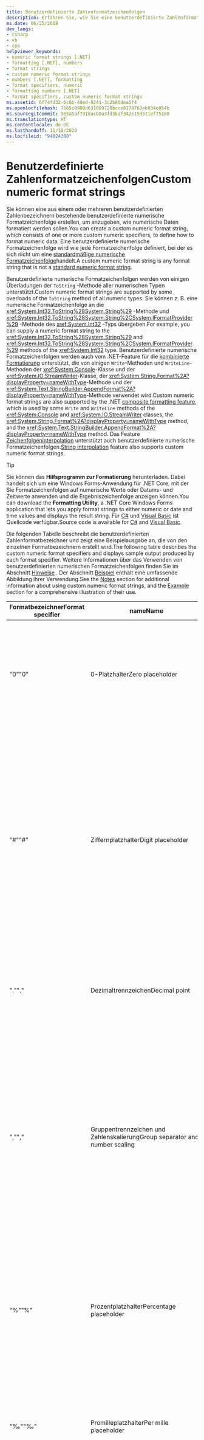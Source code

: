 ```yaml
---
title: Benutzerdefinierte Zahlenformatzeichenfolgen
description: Erfahren Sie, wie Sie eine benutzerdefinierte Zahlenformatzeichenfolge zum Formatieren numerischer Daten in .NET erstellen. Eine benutzerdefinierte Zahlenformatzeichenfolge verfügt über einen oder mehrere benutzerdefinierte numerische Spezifizierer.
ms.date: 06/25/2018
dev_langs:
- csharp
- vb
- cpp
helpviewer_keywords:
- numeric format strings [.NET]
- formatting [.NET], numbers
- format strings
- custom numeric format strings
- numbers [.NET], formatting
- format specifiers, numeric
- formatting numbers [.NET]
- format specifiers, custom numeric format strings
ms.assetid: 6f74fd32-6c6b-48ed-8241-3c2b86dea5f4
ms.openlocfilehash: 7665c0980d631069728bcce8178763eb934e054b
ms.sourcegitcommit: 965a5af7918acb0a3fd3baf342e15d511ef75188
ms.translationtype: HT
ms.contentlocale: de-DE
ms.lasthandoff: 11/18/2020
ms.locfileid: "94824388"
---
```

# <a name="custom-numeric-format-strings"></a><span data-ttu-id="a6b9a-104">Benutzerdefinierte Zahlenformatzeichenfolgen</span><span class="sxs-lookup"><span data-stu-id="a6b9a-104">Custom numeric format strings</span></span>

<span data-ttu-id="a6b9a-105">Sie können eine aus einem oder mehreren benutzerdefinierten Zahlenbezeichnern bestehende benutzerdefinierte numerische Formatzeichenfolge erstellen, um anzugeben, wie numerische Daten formatiert werden sollen.</span><span class="sxs-lookup"><span data-stu-id="a6b9a-105">You can create a custom numeric format string, which consists of one or more custom numeric specifiers, to define how to format numeric data.</span></span> <span data-ttu-id="a6b9a-106">Eine benutzerdefinierte numerische Formatzeichenfolge wird wie jede Formatzeichenfolge definiert, bei der es sich nicht um eine [standardmäßige numerische Formatzeichenfolge](standard-numeric-format-strings.md)handelt.</span><span class="sxs-lookup"><span data-stu-id="a6b9a-106">A custom numeric format string is any format string that is not a [standard numeric format string](standard-numeric-format-strings.md).</span></span>

<span data-ttu-id="a6b9a-107">Benutzerdefinierte numerische Formatzeichenfolgen werden von einigen Überladungen der `ToString` -Methode aller numerischen Typen unterstützt.</span><span class="sxs-lookup"><span data-stu-id="a6b9a-107">Custom numeric format strings are supported by some overloads of the `ToString` method of all numeric types.</span></span> <span data-ttu-id="a6b9a-108">Sie können z. B. eine numerische Formatzeichenfolge an die <xref:System.Int32.ToString%28System.String%29> -Methode und <xref:System.Int32.ToString%28System.String%2CSystem.IFormatProvider%29> -Methode des <xref:System.Int32> -Typs übergeben.</span><span class="sxs-lookup"><span data-stu-id="a6b9a-108">For example, you can supply a numeric format string to the <xref:System.Int32.ToString%28System.String%29> and <xref:System.Int32.ToString%28System.String%2CSystem.IFormatProvider%29> methods of the <xref:System.Int32> type.</span></span> <span data-ttu-id="a6b9a-109">Benutzerdefinierte numerische Formatzeichenfolgen werden auch vom .NET-Feature für die [kombinierte Formatierung](composite-formatting.md) unterstützt, die von einigen `Write`-Methoden und `WriteLine`-Methoden der <xref:System.Console>-Klasse und der <xref:System.IO.StreamWriter>-Klasse, der <xref:System.String.Format%2A?displayProperty=nameWithType>-Methode und der <xref:System.Text.StringBuilder.AppendFormat%2A?displayProperty=nameWithType>-Methode verwendet wird.</span><span class="sxs-lookup"><span data-stu-id="a6b9a-109">Custom numeric format strings are also supported by the .NET [composite formatting feature](composite-formatting.md), which is used by some `Write` and `WriteLine` methods of the <xref:System.Console> and <xref:System.IO.StreamWriter> classes, the <xref:System.String.Format%2A?displayProperty=nameWithType> method, and the <xref:System.Text.StringBuilder.AppendFormat%2A?displayProperty=nameWithType> method.</span></span> <span data-ttu-id="a6b9a-110">Das Feature [Zeichenfolgeninterpolation](../../csharp/language-reference/tokens/interpolated.md) unterstützt auch benutzerdefinierte numerische Formatzeichenfolgen.</span><span class="sxs-lookup"><span data-stu-id="a6b9a-110">[String interpolation](../../csharp/language-reference/tokens/interpolated.md) feature also supports custom numeric format strings.</span></span>

> [!TIP]
> <span data-ttu-id="a6b9a-111">Sie können das **Hilfsprogramm zur Formatierung** herunterladen. Dabei handelt sich um eine Windows Forms-Anwendung für .NET Core, mit der Sie Formatzeichenfolgen auf numerische Werte oder Datums- und Zeitwerte anwenden und die Ergebniszeichenfolge anzeigen können.</span><span class="sxs-lookup"><span data-stu-id="a6b9a-111">You can download the **Formatting Utility**, a .NET Core Windows Forms application that lets you apply format strings to either numeric or date and time values and displays the result string.</span></span> <span data-ttu-id="a6b9a-112">Für [C#](/samples/dotnet/samples/windowsforms-formatting-utility-cs) und [Visual Basic](/samples/dotnet/samples/windowsforms-formatting-utility-vb) ist Quellcode verfügbar.</span><span class="sxs-lookup"><span data-stu-id="a6b9a-112">Source code is available for [C#](/samples/dotnet/samples/windowsforms-formatting-utility-cs) and [Visual Basic](/samples/dotnet/samples/windowsforms-formatting-utility-vb).</span></span>

<a name="table"></a> <span data-ttu-id="a6b9a-113">Die folgenden Tabelle beschreibt die benutzerdefinierten Zahlenformatbezeichner und zeigt eine Beispielausgabe an, die von den einzelnen Formatbezeichnern erstellt wird.</span><span class="sxs-lookup"><span data-stu-id="a6b9a-113">The following table describes the custom numeric format specifiers and displays sample output produced by each format specifier.</span></span> <span data-ttu-id="a6b9a-114">Weitere Informationen über das Verwenden von benutzerdefinierten numerischen Formatzeichenfolgen finden Sie im Abschnitt [Hinweise](#NotesCustomFormatting) . Der Abschnitt [Beispiel](#example) enthält eine umfassende Abbildung ihrer Verwendung.</span><span class="sxs-lookup"><span data-stu-id="a6b9a-114">See the [Notes](#NotesCustomFormatting) section for additional information about using custom numeric format strings, and the [Example](#example) section for a comprehensive illustration of their use.</span></span>

|<span data-ttu-id="a6b9a-115">Formatbezeichner</span><span class="sxs-lookup"><span data-stu-id="a6b9a-115">Format specifier</span></span>|<span data-ttu-id="a6b9a-116">name</span><span class="sxs-lookup"><span data-stu-id="a6b9a-116">Name</span></span>|<span data-ttu-id="a6b9a-117">Beschreibung</span><span class="sxs-lookup"><span data-stu-id="a6b9a-117">Description</span></span>|<span data-ttu-id="a6b9a-118">Beispiele</span><span class="sxs-lookup"><span data-stu-id="a6b9a-118">Examples</span></span>|
|----------------------|----------|-----------------|--------------|
|<span data-ttu-id="a6b9a-119">"0"</span><span class="sxs-lookup"><span data-stu-id="a6b9a-119">"0"</span></span>|<span data-ttu-id="a6b9a-120">0-Platzhalter</span><span class="sxs-lookup"><span data-stu-id="a6b9a-120">Zero placeholder</span></span>|<span data-ttu-id="a6b9a-121">Ersetzt die Ziffer 0 ggf. durch eine entsprechende vorhandene Ziffer; andernfalls wird die Ziffer 0 in der Ergebniszeichenfolge angezeigt.</span><span class="sxs-lookup"><span data-stu-id="a6b9a-121">Replaces the zero with the corresponding digit if one is present; otherwise, zero appears in the result string.</span></span><br /><br /> <span data-ttu-id="a6b9a-122">Weitere Informationen finden Sie unter: [Der benutzerdefinierte Spezifizierer „0“](#Specifier0)</span><span class="sxs-lookup"><span data-stu-id="a6b9a-122">More information: [The "0" Custom Specifier](#Specifier0).</span></span>|<span data-ttu-id="a6b9a-123">1234.5678 ("00000") -> 01235</span><span class="sxs-lookup"><span data-stu-id="a6b9a-123">1234.5678 ("00000") -> 01235</span></span><br /><br /> <span data-ttu-id="a6b9a-124">0.45678 ("0.00", en-US) -> 0.46</span><span class="sxs-lookup"><span data-stu-id="a6b9a-124">0.45678 ("0.00", en-US) -> 0.46</span></span><br /><br /> <span data-ttu-id="a6b9a-125">0.45678 ("0.00", fr-FR) -> 0,46</span><span class="sxs-lookup"><span data-stu-id="a6b9a-125">0.45678 ("0.00", fr-FR) -> 0,46</span></span>|
|<span data-ttu-id="a6b9a-126">"#"</span><span class="sxs-lookup"><span data-stu-id="a6b9a-126">"#"</span></span>|<span data-ttu-id="a6b9a-127">Ziffernplatzhalter</span><span class="sxs-lookup"><span data-stu-id="a6b9a-127">Digit placeholder</span></span>|<span data-ttu-id="a6b9a-128">Ersetzt das "#"-Symbol ggf. durch eine entsprechende vorhandene Ziffer; andernfalls wird keine Ziffer in der Ergebniszeichenfolge angezeigt.</span><span class="sxs-lookup"><span data-stu-id="a6b9a-128">Replaces the "#" symbol with the corresponding digit if one is present; otherwise, no digit appears in the result string.</span></span><br /><br /> <span data-ttu-id="a6b9a-129">Beachten Sie, dass keine Ziffer in der Ergebniszeichenfolge angezeigt wird, wenn die entsprechende Ziffer in der Eingabezeichenfolge eine nicht signifikante 0 ist.</span><span class="sxs-lookup"><span data-stu-id="a6b9a-129">Note that no digit appears in the result string if the corresponding digit in the input string is a non-significant 0.</span></span> <span data-ttu-id="a6b9a-130">Zum Beispiel: 0003 ("####") -> 3.</span><span class="sxs-lookup"><span data-stu-id="a6b9a-130">For example, 0003 ("####") -> 3.</span></span><br /><br /> <span data-ttu-id="a6b9a-131">Weitere Informationen finden Sie unter: [Der benutzerdefinierte Spezifizierer „#“](#SpecifierD)</span><span class="sxs-lookup"><span data-stu-id="a6b9a-131">More information: [The "#" Custom Specifier](#SpecifierD).</span></span>|<span data-ttu-id="a6b9a-132">1234.5678 ("#####") -> 1235</span><span class="sxs-lookup"><span data-stu-id="a6b9a-132">1234.5678 ("#####") -> 1235</span></span><br /><br /> <span data-ttu-id="a6b9a-133">0.45678 ("#.##", en-US) -> .46</span><span class="sxs-lookup"><span data-stu-id="a6b9a-133">0.45678 ("#.##", en-US) -> .46</span></span><br /><br /> <span data-ttu-id="a6b9a-134">0.45678 ("#.##", fr-FR) -> ,46</span><span class="sxs-lookup"><span data-stu-id="a6b9a-134">0.45678 ("#.##", fr-FR) -> ,46</span></span>|
|<span data-ttu-id="a6b9a-135">"."</span><span class="sxs-lookup"><span data-stu-id="a6b9a-135">"."</span></span>|<span data-ttu-id="a6b9a-136">Dezimaltrennzeichen</span><span class="sxs-lookup"><span data-stu-id="a6b9a-136">Decimal point</span></span>|<span data-ttu-id="a6b9a-137">Bestimmt die Position des Dezimaltrennzeichens in der Ergebniszeichenfolge.</span><span class="sxs-lookup"><span data-stu-id="a6b9a-137">Determines the location of the decimal separator in the result string.</span></span><br /><br /> <span data-ttu-id="a6b9a-138">Weitere Informationen finden Sie unter: [Der benutzerdefinierte Bezeichner "."](#SpecifierPt).</span><span class="sxs-lookup"><span data-stu-id="a6b9a-138">More information: [The "." Custom Specifier](#SpecifierPt).</span></span>|<span data-ttu-id="a6b9a-139">0.45678 ("0.00", en-US) -> 0.46</span><span class="sxs-lookup"><span data-stu-id="a6b9a-139">0.45678 ("0.00", en-US) -> 0.46</span></span><br /><br /> <span data-ttu-id="a6b9a-140">0.45678 ("0.00", fr-FR) -> 0,46</span><span class="sxs-lookup"><span data-stu-id="a6b9a-140">0.45678 ("0.00", fr-FR) -> 0,46</span></span>|
|<span data-ttu-id="a6b9a-141">","</span><span class="sxs-lookup"><span data-stu-id="a6b9a-141">","</span></span>|<span data-ttu-id="a6b9a-142">Gruppentrennzeichen und Zahlenskalierung</span><span class="sxs-lookup"><span data-stu-id="a6b9a-142">Group separator and number scaling</span></span>|<span data-ttu-id="a6b9a-143">Das Zeichen wird sowohl als Bezeichner für Gruppentrennzeichen als auch als Bezeichner für Zahlenskalierung verwendet.</span><span class="sxs-lookup"><span data-stu-id="a6b9a-143">Serves as both a group separator and a number scaling specifier.</span></span> <span data-ttu-id="a6b9a-144">Bei einer Verwendung als Bezeichner für Gruppentrennzeichen wird ein lokalisiertes Trennzeichen zwischen die einzelnen Gruppen eingefügt.</span><span class="sxs-lookup"><span data-stu-id="a6b9a-144">As a group separator, it inserts a localized group separator character between each group.</span></span> <span data-ttu-id="a6b9a-145">Bei einer Verwendung als Bezeichner für Zahlenskalierung wird eine Zahl für jedes angegebene Zeichen durch 1000 geteilt.</span><span class="sxs-lookup"><span data-stu-id="a6b9a-145">As a number scaling specifier, it divides a number by 1000 for each comma specified.</span></span><br /><br /> <span data-ttu-id="a6b9a-146">Weitere Informationen finden Sie unter: [Der benutzerdefinierte Spezifizierer „,“](#SpecifierTh)</span><span class="sxs-lookup"><span data-stu-id="a6b9a-146">More information: [The "," Custom Specifier](#SpecifierTh).</span></span>|<span data-ttu-id="a6b9a-147">Bezeichner für Gruppentrennzeichen:</span><span class="sxs-lookup"><span data-stu-id="a6b9a-147">Group separator specifier:</span></span><br /><br /> <span data-ttu-id="a6b9a-148">2147483647 ("##,#", en-US) -> 2,147,483,647</span><span class="sxs-lookup"><span data-stu-id="a6b9a-148">2147483647 ("##,#", en-US) -> 2,147,483,647</span></span><br /><br /> <span data-ttu-id="a6b9a-149">2147483647 ("##,#", es-ES) -> 2.147.483.647</span><span class="sxs-lookup"><span data-stu-id="a6b9a-149">2147483647 ("##,#", es-ES) -> 2.147.483.647</span></span><br /><br /> <span data-ttu-id="a6b9a-150">Bezeichner für Zahlenskalierung:</span><span class="sxs-lookup"><span data-stu-id="a6b9a-150">Scaling specifier:</span></span><br /><br /> <span data-ttu-id="a6b9a-151">2147483647 ("#,#,,", en-US) -> 2,147</span><span class="sxs-lookup"><span data-stu-id="a6b9a-151">2147483647 ("#,#,,", en-US) -> 2,147</span></span><br /><br /> <span data-ttu-id="a6b9a-152">2147483647 ("#,#,,", es-ES) -> 2.147</span><span class="sxs-lookup"><span data-stu-id="a6b9a-152">2147483647 ("#,#,,", es-ES) -> 2.147</span></span>|
|<span data-ttu-id="a6b9a-153">"%"</span><span class="sxs-lookup"><span data-stu-id="a6b9a-153">"%"</span></span>|<span data-ttu-id="a6b9a-154">Prozentplatzhalter</span><span class="sxs-lookup"><span data-stu-id="a6b9a-154">Percentage placeholder</span></span>|<span data-ttu-id="a6b9a-155">Multipliziert eine Zahl mit 100 und fügt ein lokalisiertes Prozentsymbol in die Ergebniszeichenfolge ein.</span><span class="sxs-lookup"><span data-stu-id="a6b9a-155">Multiplies a number by 100 and inserts a localized percentage symbol in the result string.</span></span><br /><br /> <span data-ttu-id="a6b9a-156">Weitere Informationen finden Sie unter: [Der benutzerdefinierte Spezifizierer „%“](#SpecifierPct)</span><span class="sxs-lookup"><span data-stu-id="a6b9a-156">More information: [The "%" Custom Specifier](#SpecifierPct).</span></span>|<span data-ttu-id="a6b9a-157">0.3697 ("%#0.00", en-US) -> %36.97</span><span class="sxs-lookup"><span data-stu-id="a6b9a-157">0.3697 ("%#0.00", en-US) -> %36.97</span></span><br /><br /> <span data-ttu-id="a6b9a-158">0.3697 ("%#0.00", el-GR) -> %36,97</span><span class="sxs-lookup"><span data-stu-id="a6b9a-158">0.3697 ("%#0.00", el-GR) -> %36,97</span></span><br /><br /> <span data-ttu-id="a6b9a-159">0.3697 ("##.0 %", en-US) -> 37.0 %</span><span class="sxs-lookup"><span data-stu-id="a6b9a-159">0.3697 ("##.0 %", en-US) -> 37.0 %</span></span><br /><br /> <span data-ttu-id="a6b9a-160">0.3697 ("##.0 %", el-GR) -> 37,0 %</span><span class="sxs-lookup"><span data-stu-id="a6b9a-160">0.3697 ("##.0 %", el-GR) -> 37,0 %</span></span>|
|<span data-ttu-id="a6b9a-161">"‰"</span><span class="sxs-lookup"><span data-stu-id="a6b9a-161">"‰"</span></span>|<span data-ttu-id="a6b9a-162">Promilleplatzhalter</span><span class="sxs-lookup"><span data-stu-id="a6b9a-162">Per mille placeholder</span></span>|<span data-ttu-id="a6b9a-163">Multipliziert eine Zahl mit 1000 und fügt ein lokalisiertes Promillesymbol in die Ergebniszeichenfolge ein.</span><span class="sxs-lookup"><span data-stu-id="a6b9a-163">Multiplies a number by 1000 and inserts a localized per mille symbol in the result string.</span></span><br /><br /> <span data-ttu-id="a6b9a-164">Weitere Informationen finden Sie unter: [Der benutzerdefinierte Spezifizierer „‰“](#SpecifierPerMille)</span><span class="sxs-lookup"><span data-stu-id="a6b9a-164">More information: [The "‰" Custom Specifier](#SpecifierPerMille).</span></span>|<span data-ttu-id="a6b9a-165">0.03697 ("#0.00‰", en-US) -> 36.97‰</span><span class="sxs-lookup"><span data-stu-id="a6b9a-165">0.03697 ("#0.00‰", en-US) -> 36.97‰</span></span><br /><br /> <span data-ttu-id="a6b9a-166">0.03697 ("#0.00‰", ru-RU) -> 36,97‰</span><span class="sxs-lookup"><span data-stu-id="a6b9a-166">0.03697 ("#0.00‰", ru-RU) -> 36,97‰</span></span>|
|<span data-ttu-id="a6b9a-167">"E0"</span><span class="sxs-lookup"><span data-stu-id="a6b9a-167">"E0"</span></span><br /><br /> <span data-ttu-id="a6b9a-168">"E+0"</span><span class="sxs-lookup"><span data-stu-id="a6b9a-168">"E+0"</span></span><br /><br /> <span data-ttu-id="a6b9a-169">"E-0"</span><span class="sxs-lookup"><span data-stu-id="a6b9a-169">"E-0"</span></span><br /><br /> <span data-ttu-id="a6b9a-170">"E0"</span><span class="sxs-lookup"><span data-stu-id="a6b9a-170">"e0"</span></span><br /><br /> <span data-ttu-id="a6b9a-171">"E+0"</span><span class="sxs-lookup"><span data-stu-id="a6b9a-171">"e+0"</span></span><br /><br /> <span data-ttu-id="a6b9a-172">"E-0"</span><span class="sxs-lookup"><span data-stu-id="a6b9a-172">"e-0"</span></span>|<span data-ttu-id="a6b9a-173">Exponentialschreibweise</span><span class="sxs-lookup"><span data-stu-id="a6b9a-173">Exponential notation</span></span>|<span data-ttu-id="a6b9a-174">Formatiert das Ergebnis mit der Exponentialschreibweise, wenn mindestens einmal 0 (null) darauf folgt.</span><span class="sxs-lookup"><span data-stu-id="a6b9a-174">If followed by at least one 0 (zero), formats the result using exponential notation.</span></span> <span data-ttu-id="a6b9a-175">Die Groß- oder Kleinschreibung ("E" oder "e") gibt die Schreibweise des Symbols für den Exponenten in der Ergebniszeichenfolge an.</span><span class="sxs-lookup"><span data-stu-id="a6b9a-175">The case of "E" or "e" indicates the case of the exponent symbol in the result string.</span></span> <span data-ttu-id="a6b9a-176">Die Anzahl der Nullen, die auf das Zeichen "E" oder auf das Zeichen "e" folgen, bestimmt die Mindestanzahl der Ziffern im Exponenten.</span><span class="sxs-lookup"><span data-stu-id="a6b9a-176">The number of zeros following the "E" or "e" character determines the minimum number of digits in the exponent.</span></span> <span data-ttu-id="a6b9a-177">Ein Pluszeichen (+) gibt an, dass dem Exponenten immer ein Vorzeichen vorausgeht.</span><span class="sxs-lookup"><span data-stu-id="a6b9a-177">A plus sign (+) indicates that a sign character always precedes the exponent.</span></span> <span data-ttu-id="a6b9a-178">Ein Minuszeichen (-) gibt an, dass nur negativen Exponenten ein Vorzeichen vorausgeht.</span><span class="sxs-lookup"><span data-stu-id="a6b9a-178">A minus sign (-) indicates that a sign character precedes only negative exponents.</span></span><br /><br /> <span data-ttu-id="a6b9a-179">Weitere Informationen finden Sie unter: [Die benutzerdefinierten Spezifizierer „E“ und „e“](#SpecifierExponent)</span><span class="sxs-lookup"><span data-stu-id="a6b9a-179">More information: [The "E" and "e" Custom Specifiers](#SpecifierExponent).</span></span>|<span data-ttu-id="a6b9a-180">987654 ("#0.0e0") -> 98.8e4</span><span class="sxs-lookup"><span data-stu-id="a6b9a-180">987654 ("#0.0e0") -> 98.8e4</span></span><br /><br /> <span data-ttu-id="a6b9a-181">1503.92311 ("0.0##e+00") -> 1.504e+03</span><span class="sxs-lookup"><span data-stu-id="a6b9a-181">1503.92311 ("0.0##e+00") -> 1.504e+03</span></span><br /><br /> <span data-ttu-id="a6b9a-182">1.8901385E-16 ("0.0e+00") -> 1.9e-16</span><span class="sxs-lookup"><span data-stu-id="a6b9a-182">1.8901385E-16 ("0.0e+00") -> 1.9e-16</span></span>|
|<span data-ttu-id="a6b9a-183">"\\"</span><span class="sxs-lookup"><span data-stu-id="a6b9a-183">"\\"</span></span>|<span data-ttu-id="a6b9a-184">Escapezeichen</span><span class="sxs-lookup"><span data-stu-id="a6b9a-184">Escape character</span></span>|<span data-ttu-id="a6b9a-185">Das Zeichen, das auf das Escapezeichen folgt, wird als Literal und nicht als benutzerdefinierter Formatbezeichner interpretiert.</span><span class="sxs-lookup"><span data-stu-id="a6b9a-185">Causes the next character to be interpreted as a literal rather than as a custom format specifier.</span></span><br /><br /> <span data-ttu-id="a6b9a-186">Weitere Informationen finden Sie unter: [Das Escapezeichen „\\“](#SpecifierEscape)</span><span class="sxs-lookup"><span data-stu-id="a6b9a-186">More information: [The "\\" Escape Character](#SpecifierEscape).</span></span>|<span data-ttu-id="a6b9a-187">987654 ("\\###00\\#") -> #987654#</span><span class="sxs-lookup"><span data-stu-id="a6b9a-187">987654 ("\\###00\\#") -> #987654#</span></span>|
|<span data-ttu-id="a6b9a-188">'*Zeichenfolge*'</span><span class="sxs-lookup"><span data-stu-id="a6b9a-188">'*string*'</span></span><br /><br /> <span data-ttu-id="a6b9a-189">"*Zeichenfolge*"</span><span class="sxs-lookup"><span data-stu-id="a6b9a-189">"*string*"</span></span>|<span data-ttu-id="a6b9a-190">Zeichenfolgenliteraltrennzeichen</span><span class="sxs-lookup"><span data-stu-id="a6b9a-190">Literal string delimiter</span></span>|<span data-ttu-id="a6b9a-191">Gibt an, dass die eingeschlossenen Zeichen unverändert in die Ergebniszeichenfolge kopiert werden sollen.</span><span class="sxs-lookup"><span data-stu-id="a6b9a-191">Indicates that the enclosed characters should be copied to the result string unchanged.</span></span><br/><br/><span data-ttu-id="a6b9a-192">Weitere Informationen finden Sie unter: [Zeichenliterale](#character-literals)</span><span class="sxs-lookup"><span data-stu-id="a6b9a-192">More information: [Character literals](#character-literals).</span></span>|<span data-ttu-id="a6b9a-193">68 ("#' Grad'") > 68 Grad</span><span class="sxs-lookup"><span data-stu-id="a6b9a-193">68 ("# 'degrees'") -> 68 degrees</span></span><br /><br /> <span data-ttu-id="a6b9a-194">68 ("#' Grad'") -> 68 Grad</span><span class="sxs-lookup"><span data-stu-id="a6b9a-194">68 ("#' degrees'") -> 68 degrees</span></span>|
|<span data-ttu-id="a6b9a-195">;</span><span class="sxs-lookup"><span data-stu-id="a6b9a-195">;</span></span>|<span data-ttu-id="a6b9a-196">Abschnittstrennzeichen</span><span class="sxs-lookup"><span data-stu-id="a6b9a-196">Section separator</span></span>|<span data-ttu-id="a6b9a-197">Definiert Abschnitte mit separaten Formatzeichenfolgen für positive und negative Zahlen sowie Nullen.</span><span class="sxs-lookup"><span data-stu-id="a6b9a-197">Defines sections with separate format strings for positive, negative, and zero numbers.</span></span><br /><br /> <span data-ttu-id="a6b9a-198">Weitere Informationen finden Sie unter: [Das Abschnittstrennzeichen „;“](#SectionSeparator)</span><span class="sxs-lookup"><span data-stu-id="a6b9a-198">More information: [The ";" Section Separator](#SectionSeparator).</span></span>|<span data-ttu-id="a6b9a-199">12.345 ("#0.0#;(#0.0#);-\0-") -> 12.35</span><span class="sxs-lookup"><span data-stu-id="a6b9a-199">12.345 ("#0.0#;(#0.0#);-\0-") -> 12.35</span></span><br /><br /> <span data-ttu-id="a6b9a-200">0 ("#0.0#;(#0.0#);-\0-") -> -0-</span><span class="sxs-lookup"><span data-stu-id="a6b9a-200">0 ("#0.0#;(#0.0#);-\0-") -> -0-</span></span><br /><br /> <span data-ttu-id="a6b9a-201">-12.345 ("#0.0#;(#0.0#);-\0-") -> (12.35)</span><span class="sxs-lookup"><span data-stu-id="a6b9a-201">-12.345 ("#0.0#;(#0.0#);-\0-") -> (12.35)</span></span><br /><br /> <span data-ttu-id="a6b9a-202">12.345 ("#0.0#;(#0.0#)") -> 12.35</span><span class="sxs-lookup"><span data-stu-id="a6b9a-202">12.345 ("#0.0#;(#0.0#)") -> 12.35</span></span><br /><br /> <span data-ttu-id="a6b9a-203">0 ("#0.0#;(#0.0#)") -> 0.0</span><span class="sxs-lookup"><span data-stu-id="a6b9a-203">0 ("#0.0#;(#0.0#)") -> 0.0</span></span><br /><br /> <span data-ttu-id="a6b9a-204">-12.345 ("#0.0#;(#0.0#)") -> (12.35)</span><span class="sxs-lookup"><span data-stu-id="a6b9a-204">-12.345 ("#0.0#;(#0.0#)") -> (12.35)</span></span>|
|<span data-ttu-id="a6b9a-205">Andere</span><span class="sxs-lookup"><span data-stu-id="a6b9a-205">Other</span></span>|<span data-ttu-id="a6b9a-206">Alle anderen Zeichen</span><span class="sxs-lookup"><span data-stu-id="a6b9a-206">All other characters</span></span>|<span data-ttu-id="a6b9a-207">Das Zeichen wird unverändert in die Ergebniszeichenfolge kopiert.</span><span class="sxs-lookup"><span data-stu-id="a6b9a-207">The character is copied to the result string unchanged.</span></span><br/><br/><span data-ttu-id="a6b9a-208">Weitere Informationen finden Sie unter: [Zeichenliterale](#character-literals)</span><span class="sxs-lookup"><span data-stu-id="a6b9a-208">More information: [Character literals](#character-literals).</span></span>|<span data-ttu-id="a6b9a-209">68 ("# °") -> 68 °</span><span class="sxs-lookup"><span data-stu-id="a6b9a-209">68 ("# °") -> 68 °</span></span>|

<span data-ttu-id="a6b9a-210">Die folgenden Abschnitte enthalten ausführliche Informationen zu den einzelnen benutzerdefinierten Zahlenformatbezeichnern.</span><span class="sxs-lookup"><span data-stu-id="a6b9a-210">The following sections provide detailed information about each of the custom numeric format specifiers.</span></span>

[!INCLUDE[C# interactive-note](~/includes/csharp-interactive-partial-note.md)]

<a name="Specifier0"></a>

## <a name="the-0-custom-specifier"></a><span data-ttu-id="a6b9a-211">Der benutzerdefinierte Bezeichner „0“</span><span class="sxs-lookup"><span data-stu-id="a6b9a-211">The "0" custom specifier</span></span>

<span data-ttu-id="a6b9a-212">Der benutzerdefinierte Formatbezeichner "0" dient als 0-Platzhalterzeichen.</span><span class="sxs-lookup"><span data-stu-id="a6b9a-212">The "0" custom format specifier serves as a zero-placeholder symbol.</span></span> <span data-ttu-id="a6b9a-213">Wenn der zu formatierende Wert über eine Ziffer an der Stelle verfügt, an der die Ziffer 0 in der Formatzeichenfolge steht, wird diese Ziffer in die Ergebniszeichenfolge kopiert; andernfalls erscheint die Ziffer 0 in der Ergebniszeichenfolge.</span><span class="sxs-lookup"><span data-stu-id="a6b9a-213">If the value that is being formatted has a digit in the position where the zero appears in the format string, that digit is copied to the result string; otherwise, a zero appears in the result string.</span></span> <span data-ttu-id="a6b9a-214">Die Positionen der Ziffer 0, die am weitesten links vor dem Dezimaltrennzeichen steht, und die Position der Ziffer 0, die am weitesten rechts hinter dem Dezimaltrennzeichen steht, bestimmen den Bereich der Ziffern, die immer in der Ergebniszeichenfolge enthalten sind.</span><span class="sxs-lookup"><span data-stu-id="a6b9a-214">The position of the leftmost zero before the decimal point and the rightmost zero after the decimal point determines the range of digits that are always present in the result string.</span></span>

<span data-ttu-id="a6b9a-215">Mit dem Bezeichner "00" wird der Wert immer auf die direkt dem Dezimaltrennzeichen vorausgehende Zahl aufgerundet.</span><span class="sxs-lookup"><span data-stu-id="a6b9a-215">The "00" specifier causes the value to be rounded to the nearest digit preceding the decimal, where rounding away from zero is always used.</span></span> <span data-ttu-id="a6b9a-216">Eine Formatierung des Werts 34.5 mit "00" ergibt z. B. den Wert 35.</span><span class="sxs-lookup"><span data-stu-id="a6b9a-216">For example, formatting 34.5 with "00" would result in the value 35.</span></span>

<span data-ttu-id="a6b9a-217">Im folgenden Beispiel werden mehrere Werte angezeigt, die mit benutzerdefinierten Formatzeichenfolgen formatiert werden, in denen 0-Platzhalter enthalten sind.</span><span class="sxs-lookup"><span data-stu-id="a6b9a-217">The following example displays several values that are formatted by using custom format strings that include zero placeholders.</span></span>

[!code-cpp[Formatting.Numeric.Custom#1](../../../samples/snippets/cpp/VS_Snippets_CLR/formatting.numeric.custom/cpp/custom.cpp#1)]
[!code-csharp[Formatting.Numeric.Custom#1](../../../samples/snippets/csharp/VS_Snippets_CLR/formatting.numeric.custom/cs/custom.cs#1)]
[!code-vb[Formatting.Numeric.Custom#1](../../../samples/snippets/visualbasic/VS_Snippets_CLR/formatting.numeric.custom/vb/Custom.vb#1)]

[<span data-ttu-id="a6b9a-218">Zurück zur Tabelle</span><span class="sxs-lookup"><span data-stu-id="a6b9a-218">Back to table</span></span>](#table)

<a name="SpecifierD"></a>

## <a name="the--custom-specifier"></a><span data-ttu-id="a6b9a-219">Der benutzerdefinierte Bezeichner „#“</span><span class="sxs-lookup"><span data-stu-id="a6b9a-219">The "#" custom specifier</span></span>

<span data-ttu-id="a6b9a-220">Der benutzerdefinierte Bezeichner "#" dient als Platzhaltersymbol für Ziffern.</span><span class="sxs-lookup"><span data-stu-id="a6b9a-220">The "#" custom format specifier serves as a digit-placeholder symbol.</span></span> <span data-ttu-id="a6b9a-221">Wenn der zu formatierende Wert über eine Ziffer an der Stelle verfügt, an der das "#"-Symbol in der Formatzeichenfolge steht, wird diese Ziffer in die Ergebniszeichenfolge kopiert.</span><span class="sxs-lookup"><span data-stu-id="a6b9a-221">If the value that is being formatted has a digit in the position where the "#" symbol appears in the format string, that digit is copied to the result string.</span></span> <span data-ttu-id="a6b9a-222">Andernfalls wird an dieser Position nichts in der Ergebniszeichenfolge gespeichert.</span><span class="sxs-lookup"><span data-stu-id="a6b9a-222">Otherwise, nothing is stored in that position in the result string.</span></span>

<span data-ttu-id="a6b9a-223">Beachten Sie, dass dieser Bezeichner nie die Ziffer 0 anzeigt, wenn es sich nicht um eine signifikante Ziffer handelt, auch wenn die Ziffer 0 die einzige Ziffer in der Zeichenfolge ist.</span><span class="sxs-lookup"><span data-stu-id="a6b9a-223">Note that this specifier never displays a zero that is not a significant digit, even if zero is the only digit in the string.</span></span> <span data-ttu-id="a6b9a-224">Die Ziffer 0 wird nur angezeigt, wenn es sich um eine signifikante Ziffer in der angezeigten Zahl handelt.</span><span class="sxs-lookup"><span data-stu-id="a6b9a-224">It will display zero only if it is a significant digit in the number that is being displayed.</span></span>

<span data-ttu-id="a6b9a-225">Mit der Formatzeichenfolge "##" wird der Wert immer auf die direkt dem Dezimaltrennzeichen vorausgehende Zahl aufgerundet.</span><span class="sxs-lookup"><span data-stu-id="a6b9a-225">The "##" format string causes the value to be rounded to the nearest digit preceding the decimal, where rounding away from zero is always used.</span></span> <span data-ttu-id="a6b9a-226">Eine Formatierung des Werts 34.5 mit "##" ergibt z. B. den Wert 35.</span><span class="sxs-lookup"><span data-stu-id="a6b9a-226">For example, formatting 34.5 with "##" would result in the value 35.</span></span>

<span data-ttu-id="a6b9a-227">Im folgenden Beispiel werden mehrere Werte angezeigt, die mit benutzerdefinierten Formatzeichenfolgen formatiert werden, in denen Ziffernplatzhalter enthalten sind.</span><span class="sxs-lookup"><span data-stu-id="a6b9a-227">The following example displays several values that are formatted by using custom format strings that include digit placeholders.</span></span>

[!code-cpp[Formatting.Numeric.Custom#2](../../../samples/snippets/cpp/VS_Snippets_CLR/formatting.numeric.custom/cpp/custom.cpp#2)]
[!code-csharp[Formatting.Numeric.Custom#2](../../../samples/snippets/csharp/VS_Snippets_CLR/formatting.numeric.custom/cs/custom.cs#2)]
[!code-vb[Formatting.Numeric.Custom#2](../../../samples/snippets/visualbasic/VS_Snippets_CLR/formatting.numeric.custom/vb/Custom.vb#2)]

<span data-ttu-id="a6b9a-228">Verwenden Sie das Feature für die [zusammengesetzte Formatierung](composite-formatting.md) , und geben Sie eine Feldbreite an, wie im folgenden Beispiel veranschaulicht, um eine Ergebniszeichenfolge zurückzugeben, in der fehlende Ziffern oder führende Nullen durch Leerzeichen ersetzt werden.</span><span class="sxs-lookup"><span data-stu-id="a6b9a-228">To return a result string in which absent digits or leading zeroes are replaced by spaces, use the [composite formatting feature](composite-formatting.md) and specify a field width, as the following example illustrates.</span></span>

[!code-cpp[Formatting.Numeric.Custom#12](../../../samples/snippets/cpp/VS_Snippets_CLR/formatting.numeric.custom/cpp/SpaceOrDigit1.cpp#12)]
[!code-csharp[Formatting.Numeric.Custom#12](../../../samples/snippets/csharp/VS_Snippets_CLR/formatting.numeric.custom/cs/SpaceOrDigit1.cs#12)]
[!code-vb[Formatting.Numeric.Custom#12](../../../samples/snippets/visualbasic/VS_Snippets_CLR/formatting.numeric.custom/vb/SpaceOrDigit1.vb#12)]

[<span data-ttu-id="a6b9a-229">Zurück zur Tabelle</span><span class="sxs-lookup"><span data-stu-id="a6b9a-229">Back to table</span></span>](#table)

<a name="SpecifierPt"></a>

## <a name="the--custom-specifier"></a><span data-ttu-id="a6b9a-230">Der benutzerdefinierte Bezeichner „.“</span><span class="sxs-lookup"><span data-stu-id="a6b9a-230">The "." custom specifier</span></span>

<span data-ttu-id="a6b9a-231">Der benutzerdefinierte Formatbezeichner "." fügt ein lokalisiertes Dezimaltrennzeichen in die Ergebniszeichenfolge ein.</span><span class="sxs-lookup"><span data-stu-id="a6b9a-231">The "." custom format specifier inserts a localized decimal separator into the result string.</span></span> <span data-ttu-id="a6b9a-232">Der erste Punkt in der Formatzeichenfolge bestimmt die Position des Dezimaltrennzeichens im formatierten Wert; alle weiteren Punkte werden ignoriert.</span><span class="sxs-lookup"><span data-stu-id="a6b9a-232">The first period in the format string determines the location of the decimal separator in the formatted value; any additional periods are ignored.</span></span>

<span data-ttu-id="a6b9a-233">Das Zeichen, das als Dezimaltrennzeichen in der Ergebniszeichenfolge verwendet wird, wird von der <xref:System.Globalization.NumberFormatInfo.NumberDecimalSeparator%2A> -Eigenschaft des <xref:System.Globalization.NumberFormatInfo> -Objekts festgelegt, das die Formatierung steuert; es muss nicht immer ein Punkt sein.</span><span class="sxs-lookup"><span data-stu-id="a6b9a-233">The character that is used as the decimal separator in the result string is not always a period; it is determined by the <xref:System.Globalization.NumberFormatInfo.NumberDecimalSeparator%2A> property of the <xref:System.Globalization.NumberFormatInfo> object that controls formatting.</span></span>

<span data-ttu-id="a6b9a-234">Im folgenden Beispiel wird der "."-Formatbezeichner verwendet, um die Position des Dezimalzeichens in mehreren Ergebniszeichenfolgeketten zu definieren.</span><span class="sxs-lookup"><span data-stu-id="a6b9a-234">The following example uses the "." format specifier to define the location of the decimal point in several result strings.</span></span>

[!code-cpp[Formatting.Numeric.Custom#3](../../../samples/snippets/cpp/VS_Snippets_CLR/formatting.numeric.custom/cpp/custom.cpp#3)]
[!code-csharp[Formatting.Numeric.Custom#3](../../../samples/snippets/csharp/VS_Snippets_CLR/formatting.numeric.custom/cs/custom.cs#3)]
[!code-vb[Formatting.Numeric.Custom#3](../../../samples/snippets/visualbasic/VS_Snippets_CLR/formatting.numeric.custom/vb/Custom.vb#3)]

[<span data-ttu-id="a6b9a-235">Zurück zur Tabelle</span><span class="sxs-lookup"><span data-stu-id="a6b9a-235">Back to table</span></span>](#table)

<a name="SpecifierTh"></a>

## <a name="the--custom-specifier"></a><span data-ttu-id="a6b9a-236">Der benutzerdefinierte Bezeichner „,“</span><span class="sxs-lookup"><span data-stu-id="a6b9a-236">The "," custom specifier</span></span>

<span data-ttu-id="a6b9a-237">Das Zeichen "," dient sowohl als Bezeichner für Gruppentrennzeichen als auch als Bezeichner für Zahlenskalierung.</span><span class="sxs-lookup"><span data-stu-id="a6b9a-237">The "," character serves as both a group separator and a number scaling specifier.</span></span>

- <span data-ttu-id="a6b9a-238">Gruppentrennzeichen: Wenn mindestens ein Komma zwischen zwei Ziffernplatzhaltern (0 oder #) angegeben ist, das die ganzzahligen Ziffern einer Zahl formatiert, wird zwischen jeder Zahlengruppe im ganzzahligen Teil der Ausgabe ein Gruppentrennzeichen eingefügt.</span><span class="sxs-lookup"><span data-stu-id="a6b9a-238">Group separator: If one or more commas are specified between two digit placeholders (0 or #) that format the integral digits of a number, a group separator character is inserted between each number group in the integral part of the output.</span></span>

  <span data-ttu-id="a6b9a-239">Die <xref:System.Globalization.NumberFormatInfo.NumberGroupSeparator%2A> -Eigenschaft und die <xref:System.Globalization.NumberFormatInfo.NumberGroupSizes%2A> -Eigenschaft des aktuellen <xref:System.Globalization.NumberFormatInfo> -Objekts bestimmen das als Zahlengruppentrennzeichen verwendete Zeichen und die Größe der einzelnen Zahlengruppen.</span><span class="sxs-lookup"><span data-stu-id="a6b9a-239">The <xref:System.Globalization.NumberFormatInfo.NumberGroupSeparator%2A> and <xref:System.Globalization.NumberFormatInfo.NumberGroupSizes%2A> properties of the current <xref:System.Globalization.NumberFormatInfo> object determine the character used as the number group separator and the size of each number group.</span></span> <span data-ttu-id="a6b9a-240">Wenn z. B. zum Formatieren der Zahl 1000 die Zeichenfolge "#,#" und die invariante Kultur verwendet werden, lautet die Ausgabe "1,000".</span><span class="sxs-lookup"><span data-stu-id="a6b9a-240">For example, if the string "#,#" and the invariant culture are used to format the number 1000, the output is "1,000".</span></span>

- <span data-ttu-id="a6b9a-241">Zahlenskalierungsspezifizierer: Wenn direkt links neben dem expliziten oder impliziten Dezimaltrennzeichen mindestens ein Komma angegeben wird, wird die zu formatierende Zahl bei jedem Vorkommen eines Kommas durch 1000 dividiert.</span><span class="sxs-lookup"><span data-stu-id="a6b9a-241">Number scaling specifier: If one or more commas are specified immediately to the left of the explicit or implicit decimal point, the number to be formatted is divided by 1000 for each comma.</span></span> <span data-ttu-id="a6b9a-242">Wenn z. B. zum Formatieren der Zahl 100 Millionen die Zeichenfolge "0,," verwendet wird, lautet die Ausgabe "100".</span><span class="sxs-lookup"><span data-stu-id="a6b9a-242">For example, if the string "0,," is used to format the number 100 million, the output is "100".</span></span>

<span data-ttu-id="a6b9a-243">Sie können in der gleichen Formatzeichenfolge sowohl Bezeichner für Gruppentrennzeichen als auch für Zahlenskalierung verwenden.</span><span class="sxs-lookup"><span data-stu-id="a6b9a-243">You can use group separator and number scaling specifiers in the same format string.</span></span> <span data-ttu-id="a6b9a-244">Wenn z. B. zum Formatieren der Zahl 1 Milliarde die Zeichenfolge "#,0,," und die invariante Kultur verwendet werden, lautet die Ausgabe "1,000".</span><span class="sxs-lookup"><span data-stu-id="a6b9a-244">For example, if the string "#,0,," and the invariant culture are used to format the number one billion, the output is "1,000".</span></span>

<span data-ttu-id="a6b9a-245">Im folgenden Beispiel wird die Verwendung des Kommas als Gruppentrennzeichen veranschaulicht.</span><span class="sxs-lookup"><span data-stu-id="a6b9a-245">The following example illustrates the use of the comma as a group separator.</span></span>

[!code-cpp[Formatting.Numeric.Custom#4](../../../samples/snippets/cpp/VS_Snippets_CLR/formatting.numeric.custom/cpp/custom.cpp#4)]
[!code-csharp[Formatting.Numeric.Custom#4](../../../samples/snippets/csharp/VS_Snippets_CLR/formatting.numeric.custom/cs/custom.cs#4)]
[!code-vb[Formatting.Numeric.Custom#4](../../../samples/snippets/visualbasic/VS_Snippets_CLR/formatting.numeric.custom/vb/Custom.vb#4)]

<span data-ttu-id="a6b9a-246">Das folgende Beispiel veranschaulicht der Verwendung des Kommas als Bezeichner für die Zahlenskalierung.</span><span class="sxs-lookup"><span data-stu-id="a6b9a-246">The following example illustrates the use of the comma as a specifier for number scaling.</span></span>

[!code-cpp[Formatting.Numeric.Custom#5](../../../samples/snippets/cpp/VS_Snippets_CLR/formatting.numeric.custom/cpp/custom.cpp#5)]
[!code-csharp[Formatting.Numeric.Custom#5](../../../samples/snippets/csharp/VS_Snippets_CLR/formatting.numeric.custom/cs/custom.cs#5)]
[!code-vb[Formatting.Numeric.Custom#5](../../../samples/snippets/visualbasic/VS_Snippets_CLR/formatting.numeric.custom/vb/Custom.vb#5)]

[<span data-ttu-id="a6b9a-247">Zurück zur Tabelle</span><span class="sxs-lookup"><span data-stu-id="a6b9a-247">Back to table</span></span>](#table)

<a name="SpecifierPct"></a>

## <a name="the--custom-specifier"></a><span data-ttu-id="a6b9a-248">Der benutzerdefinierte Bezeichner „%“</span><span class="sxs-lookup"><span data-stu-id="a6b9a-248">The "%" custom specifier</span></span>

<span data-ttu-id="a6b9a-249">Wenn eine Formatzeichenfolge ein Prozentzeichen (%) enthält, wird die Zahl vor dem Formatieren mit 100 multipliziert.</span><span class="sxs-lookup"><span data-stu-id="a6b9a-249">A percent sign (%) in a format string causes a number to be multiplied by 100 before it is formatted.</span></span> <span data-ttu-id="a6b9a-250">Das lokalisierte Prozentzeichen wird in der Zahl an der Stelle eingefügt, an der % in der Formatzeichenfolge steht.</span><span class="sxs-lookup"><span data-stu-id="a6b9a-250">The localized percent symbol is inserted in the number at the location where the % appears in the format string.</span></span> <span data-ttu-id="a6b9a-251">Das verwendete Prozentzeichen wird von der <xref:System.Globalization.NumberFormatInfo.PercentSymbol%2A> -Eigenschaft des aktuellen <xref:System.Globalization.NumberFormatInfo> -Objekts definiert.</span><span class="sxs-lookup"><span data-stu-id="a6b9a-251">The percent character used is defined by the <xref:System.Globalization.NumberFormatInfo.PercentSymbol%2A> property of the current <xref:System.Globalization.NumberFormatInfo> object.</span></span>

<span data-ttu-id="a6b9a-252">Im folgenden Beispiel werden mehrere benutzerdefinierte Formatzeichenfolgen definiert, in denen der benutzerdefinierte Bezeichner "%" enthalten ist.</span><span class="sxs-lookup"><span data-stu-id="a6b9a-252">The following example defines several custom format strings that include the "%" custom specifier.</span></span>

[!code-cpp[Formatting.Numeric.Custom#6](../../../samples/snippets/cpp/VS_Snippets_CLR/formatting.numeric.custom/cpp/custom.cpp#6)]
[!code-csharp[Formatting.Numeric.Custom#6](../../../samples/snippets/csharp/VS_Snippets_CLR/formatting.numeric.custom/cs/custom.cs#6)]
[!code-vb[Formatting.Numeric.Custom#6](../../../samples/snippets/visualbasic/VS_Snippets_CLR/formatting.numeric.custom/vb/Custom.vb#6)]

[<span data-ttu-id="a6b9a-253">Zurück zur Tabelle</span><span class="sxs-lookup"><span data-stu-id="a6b9a-253">Back to table</span></span>](#table)

<a name="SpecifierPerMille"></a>

## <a name="the--custom-specifier"></a><span data-ttu-id="a6b9a-254">Der benutzerdefinierte Bezeichner „‰“</span><span class="sxs-lookup"><span data-stu-id="a6b9a-254">The "‰" custom specifier</span></span>

<span data-ttu-id="a6b9a-255">Wenn eine Formatzeichenfolge ein Promillezeichen (‰ oder \u2030) enthält, wird die Zahl vor dem Formatieren mit 1.000 multipliziert.</span><span class="sxs-lookup"><span data-stu-id="a6b9a-255">A per mille character (‰ or \u2030) in a format string causes a number to be multiplied by 1000 before it is formatted.</span></span> <span data-ttu-id="a6b9a-256">Das entsprechende Promillesymbol wird in der Rückgabezeichenfolge an der Stelle eingefügt, an der das Symbol ‰ in der Formatzeichenfolge steht.</span><span class="sxs-lookup"><span data-stu-id="a6b9a-256">The appropriate per mille symbol is inserted in the returned string at the location where the ‰ symbol appears in the format string.</span></span> <span data-ttu-id="a6b9a-257">Das verwendete Promillezeichen wird von der <xref:System.Globalization.NumberFormatInfo.PerMilleSymbol%2A?displayProperty=nameWithType> -Eigenschaft des Objekts definiert, das kulturspezifische Formatierungsinformationen zur Verfügung stellt.</span><span class="sxs-lookup"><span data-stu-id="a6b9a-257">The per mille character used is defined by the <xref:System.Globalization.NumberFormatInfo.PerMilleSymbol%2A?displayProperty=nameWithType> property of the object that provides culture-specific formatting information.</span></span>

<span data-ttu-id="a6b9a-258">Im folgenden Beispiel wird eine benutzerdefinierte Formatzeichenfolge mit dem benutzerdefinierten Bezeichner "‰" definiert.</span><span class="sxs-lookup"><span data-stu-id="a6b9a-258">The following example defines a custom format string that includes the "‰" custom specifier.</span></span>

[!code-cpp[Formatting.Numeric.Custom#9](../../../samples/snippets/cpp/VS_Snippets_CLR/formatting.numeric.custom/cpp/custom.cpp#9)]
[!code-csharp[Formatting.Numeric.Custom#9](../../../samples/snippets/csharp/VS_Snippets_CLR/formatting.numeric.custom/cs/custom.cs#9)]
[!code-vb[Formatting.Numeric.Custom#9](../../../samples/snippets/visualbasic/VS_Snippets_CLR/formatting.numeric.custom/vb/Custom.vb#9)]

[<span data-ttu-id="a6b9a-259">Zurück zur Tabelle</span><span class="sxs-lookup"><span data-stu-id="a6b9a-259">Back to table</span></span>](#table)

<a name="SpecifierExponent"></a>

## <a name="the-e-and-e-custom-specifiers"></a><span data-ttu-id="a6b9a-260">Die benutzerdefinierten Bezeichner „E“ und „e“</span><span class="sxs-lookup"><span data-stu-id="a6b9a-260">The "E" and "e" custom specifiers</span></span>

<span data-ttu-id="a6b9a-261">Wenn die Formatzeichenfolge die Zeichenfolge "E", "E+", "E-", "e", "e+" oder "e-" enthält und direkt danach mindestens einmal die Ziffer 0, wird die Zahl mit der wissenschaftlichen Notation formatiert und ein "E" bzw. "e" zwischen der Zahl und dem Exponenten eingefügt.</span><span class="sxs-lookup"><span data-stu-id="a6b9a-261">If any of the strings "E", "E+", "E-", "e", "e+", or "e-" are present in the format string and are followed immediately by at least one zero, the number is formatted by using scientific notation with an "E" or "e" inserted between the number and the exponent.</span></span> <span data-ttu-id="a6b9a-262">Die Anzahl der Nullen nach dem Bezeichner für die wissenschaftliche Notation bestimmt die Mindestanzahl der Ziffern, die für den Exponenten ausgegeben werden.</span><span class="sxs-lookup"><span data-stu-id="a6b9a-262">The number of zeros following the scientific notation indicator determines the minimum number of digits to output for the exponent.</span></span> <span data-ttu-id="a6b9a-263">Das "E+"-Format und das "e+"-Format geben an, dass immer ein Vorzeichen (Plus oder Minus) vor dem Exponenten steht.</span><span class="sxs-lookup"><span data-stu-id="a6b9a-263">The "E+" and "e+" formats indicate that a plus sign or minus sign should always precede the exponent.</span></span> <span data-ttu-id="a6b9a-264">Die Formate "E", "E-", "e" oder "e-" geben an, dass nur vor negativen Exponenten ein Vorzeichen steht.</span><span class="sxs-lookup"><span data-stu-id="a6b9a-264">The "E", "E-", "e", or "e-" formats indicate that a sign character should precede only negative exponents.</span></span>

<span data-ttu-id="a6b9a-265">Im folgenden Beispiel werden mehrere numerische Werte mit den Bezeichnern für die wissenschaftliche Notation formatiert.</span><span class="sxs-lookup"><span data-stu-id="a6b9a-265">The following example formats several numeric values using the specifiers for scientific notation.</span></span>

[!code-cpp[Formatting.Numeric.Custom#7](../../../samples/snippets/cpp/VS_Snippets_CLR/formatting.numeric.custom/cpp/custom.cpp#7)]
[!code-csharp[Formatting.Numeric.Custom#7](../../../samples/snippets/csharp/VS_Snippets_CLR/formatting.numeric.custom/cs/custom.cs#7)]
[!code-vb[Formatting.Numeric.Custom#7](../../../samples/snippets/visualbasic/VS_Snippets_CLR/formatting.numeric.custom/vb/Custom.vb#7)]

[<span data-ttu-id="a6b9a-266">Zurück zur Tabelle</span><span class="sxs-lookup"><span data-stu-id="a6b9a-266">Back to table</span></span>](#table)

<a name="SpecifierEscape"></a>

## <a name="the--escape-character"></a><span data-ttu-id="a6b9a-267">Das Escapezeichen \\</span><span class="sxs-lookup"><span data-stu-id="a6b9a-267">The "\\" escape character</span></span>

<span data-ttu-id="a6b9a-268">Die Symbole "#", "0", ".", ",", "%" und "‰" in einer Formatzeichenfolge werden als Formatbezeichner und nicht als Literalzeichen interpretiert.</span><span class="sxs-lookup"><span data-stu-id="a6b9a-268">The "#", "0", ".", ",", "%", and "‰" symbols in a format string are interpreted as format specifiers rather than as literal characters.</span></span> <span data-ttu-id="a6b9a-269">Je nach Position in einer benutzerdefinierten Formatzeichenfolge können das Zeichen "E" bzw. "e" und die Symbole "+" und "-" auch als Formatbezeichner interpretiert werden.</span><span class="sxs-lookup"><span data-stu-id="a6b9a-269">Depending on their position in a custom format string, the uppercase and lowercase "E" as well as the + and - symbols may also be interpreted as format specifiers.</span></span>

<span data-ttu-id="a6b9a-270">Um zu verhindern, dass ein Zeichen als Formatbezeichner interpretiert wird, können Sie einen umgekehrten Schrägstrich als Escapezeichen voranstellen.</span><span class="sxs-lookup"><span data-stu-id="a6b9a-270">To prevent a character from being interpreted as a format specifier, you can precede it with a backslash, which is the escape character.</span></span> <span data-ttu-id="a6b9a-271">Das Escapezeichen gibt an, dass das folgende Zeichen ein Zeichenliteral ist, das unverändert in der Ergebniszeichenfolge enthalten sein soll.</span><span class="sxs-lookup"><span data-stu-id="a6b9a-271">The escape character signifies that the following character is a character literal that should be included in the result string unchanged.</span></span>

<span data-ttu-id="a6b9a-272">Um einen umgekehrten Schrägstrich in eine Ergebniszeichenfolge einzuschließen, müssen Sie diesen mit einem weiteren umgekehrten Schrägstrich versehen, der als Escapezeichen dient (`\\`).</span><span class="sxs-lookup"><span data-stu-id="a6b9a-272">To include a backslash in a result string, you must escape it with another backslash (`\\`).</span></span>

> [!NOTE]
> <span data-ttu-id="a6b9a-273">Einige Compiler, z. B. C++- und C#-Compiler, interpretieren möglicherweise auch einen einzelnen umgekehrten Schrägstrich als Escapezeichen.</span><span class="sxs-lookup"><span data-stu-id="a6b9a-273">Some compilers, such as the C++ and C# compilers, may also interpret a single backslash character as an escape character.</span></span> <span data-ttu-id="a6b9a-274">Um sicherzustellen, dass eine Zeichenfolge bei der Formatierung ordnungsgemäß interpretiert wird, können Sie der Zeichenfolge in C# das Literalzeichen für wörtliche Zeichenfolgen (@-Zeichen) voranstellen, oder Sie können jedem umgekehrten Schrägstrich in C# und C++ einen weiteren umgekehrten Schrägstrich voranstellen.</span><span class="sxs-lookup"><span data-stu-id="a6b9a-274">To ensure that a string is interpreted correctly when formatting, you can use the verbatim string literal character (the @ character) before the string in C#, or add another backslash character before each backslash in C# and C++.</span></span> <span data-ttu-id="a6b9a-275">Beide Verfahren werden im folgenden C#-Codebeispiel veranschaulicht.</span><span class="sxs-lookup"><span data-stu-id="a6b9a-275">The following C# example illustrates both approaches.</span></span>

<span data-ttu-id="a6b9a-276">Im folgenden Beispiel wird das Escapezeichen verwendet, um zu verhindern, dass der Formatierungsvorgang die Zeichen „#“, „0“ und „\\“ als Escapezeichen oder als Formatspezifizierer interpretiert.</span><span class="sxs-lookup"><span data-stu-id="a6b9a-276">The following example uses the escape character to prevent the formatting operation from interpreting the "#", "0", and "\\" characters as either escape characters or format specifiers.</span></span> <span data-ttu-id="a6b9a-277">In den C#-Beispielen wird ein zusätzlicher umgekehrter Schrägstrich verwendet, um sicherzustellen, dass ein umgekehrter Schrägstrich als Literalzeichen interpretiert wird.</span><span class="sxs-lookup"><span data-stu-id="a6b9a-277">The C# examples uses an additional backslash to ensure that a backslash is interpreted as a literal character.</span></span>

[!code-cpp[Formatting.Numeric.Custom#11](../../../samples/snippets/cpp/VS_Snippets_CLR/formatting.numeric.custom/cpp/escape1.cpp#11)]
[!code-csharp-interactive[Formatting.Numeric.Custom#11](../../../samples/snippets/csharp/VS_Snippets_CLR/formatting.numeric.custom/cs/escape1.cs#11)]
[!code-vb[Formatting.Numeric.Custom#11](../../../samples/snippets/visualbasic/VS_Snippets_CLR/formatting.numeric.custom/vb/escape1.vb#11)]

[<span data-ttu-id="a6b9a-278">Zurück zur Tabelle</span><span class="sxs-lookup"><span data-stu-id="a6b9a-278">Back to table</span></span>](#table)

<a name="SectionSeparator"></a>

## <a name="the--section-separator"></a><span data-ttu-id="a6b9a-279">Das Abschnittstrennzeichen „;“</span><span class="sxs-lookup"><span data-stu-id="a6b9a-279">The ";" section separator</span></span>

<span data-ttu-id="a6b9a-280">Das Semikolon (;) ist ein bedingter Formatbezeichner, der Zahlen unterschiedlich formatiert, je nachdem, ob sein Wert positiv, negativ oder 0 (null) ist.</span><span class="sxs-lookup"><span data-stu-id="a6b9a-280">The semicolon (;) is a conditional format specifier that applies different formatting to a number depending on whether its value is positive, negative, or zero.</span></span> <span data-ttu-id="a6b9a-281">Dafür kann eine benutzerdefinierte Formatzeichenfolge bis zu drei durch Semikolons getrennte Abschnitte enthalten.</span><span class="sxs-lookup"><span data-stu-id="a6b9a-281">To produce this behavior, a custom format string can contain up to three sections separated by semicolons.</span></span> <span data-ttu-id="a6b9a-282">Diese Abschnitte werden in der folgenden Tabelle beschrieben.</span><span class="sxs-lookup"><span data-stu-id="a6b9a-282">These sections are described in the following table.</span></span>

|<span data-ttu-id="a6b9a-283">Anzahl der Abschnitte</span><span class="sxs-lookup"><span data-stu-id="a6b9a-283">Number of sections</span></span>|<span data-ttu-id="a6b9a-284">Beschreibung</span><span class="sxs-lookup"><span data-stu-id="a6b9a-284">Description</span></span>|
|------------------------|-----------------|
|<span data-ttu-id="a6b9a-285">Ein Abschnitt</span><span class="sxs-lookup"><span data-stu-id="a6b9a-285">One section</span></span>|<span data-ttu-id="a6b9a-286">Die Formatzeichenfolge gilt für alle Werte.</span><span class="sxs-lookup"><span data-stu-id="a6b9a-286">The format string applies to all values.</span></span>|
|<span data-ttu-id="a6b9a-287">Zwei Abschnitte</span><span class="sxs-lookup"><span data-stu-id="a6b9a-287">Two sections</span></span>|<span data-ttu-id="a6b9a-288">Der erste Abschnitt gilt für positive Werte und Nullen, der zweite Abschnitt für negative Werte.</span><span class="sxs-lookup"><span data-stu-id="a6b9a-288">The first section applies to positive values and zeros, and the second section applies to negative values.</span></span><br /><br /> <span data-ttu-id="a6b9a-289">Wenn die zu formatierende Zahl negativ ist, aber nach dem Runden entsprechend dem Format im zweiten Abschnitt 0 ist, wird die resultierende 0 entsprechend dem ersten Abschnitt formatiert.</span><span class="sxs-lookup"><span data-stu-id="a6b9a-289">If the number to be formatted is negative, but becomes zero after rounding according to the format in the second section, the resulting zero is formatted according to the first section.</span></span>|
|<span data-ttu-id="a6b9a-290">Drei Abschnitte</span><span class="sxs-lookup"><span data-stu-id="a6b9a-290">Three sections</span></span>|<span data-ttu-id="a6b9a-291">Der erste Abschnitt gilt für positive Werte, der zweite Abschnitt für negative Werte und der dritte Abschnitt für Nullen.</span><span class="sxs-lookup"><span data-stu-id="a6b9a-291">The first section applies to positive values, the second section applies to negative values, and the third section applies to zeros.</span></span><br /><br /> <span data-ttu-id="a6b9a-292">Wenn der zweite Abschnitt leer ist (zwischen den Semikolons wird nichts angegeben), wird der erste Abschnitt auf alle Werte angewendet, die nicht 0 (null) sind.</span><span class="sxs-lookup"><span data-stu-id="a6b9a-292">The second section can be left empty (by having nothing between the semicolons), in which case the first section applies to all nonzero values.</span></span><br /><br /> <span data-ttu-id="a6b9a-293">Wenn die zu formatierende Zahl nicht 0 ist, aber nach dem Runden entsprechend dem Format im ersten oder im zweiten Abschnitt 0 ist, wird die resultierende 0 entsprechend dem dritten Abschnitt formatiert.</span><span class="sxs-lookup"><span data-stu-id="a6b9a-293">If the number to be formatted is nonzero, but becomes zero after rounding according to the format in the first or second section, the resulting zero is formatted according to the third section.</span></span>|

<span data-ttu-id="a6b9a-294">Abschnittstrennzeichen ignorieren alle bereits vorhandenen Formatierungen für Zahlen, wenn der letzte Wert formatiert wird.</span><span class="sxs-lookup"><span data-stu-id="a6b9a-294">Section separators ignore any preexisting formatting associated with a number when the final value is formatted.</span></span> <span data-ttu-id="a6b9a-295">Negative Werte werden z. B. immer ohne Minuszeichen angezeigt, wenn Abschnittstrennzeichen verwendet werden.</span><span class="sxs-lookup"><span data-stu-id="a6b9a-295">For example, negative values are always displayed without a minus sign when section separators are used.</span></span> <span data-ttu-id="a6b9a-296">Wenn der letzte formatierte Wert ein Minuszeichen aufweisen soll, muss das Minuszeichen explizit als Teil des benutzerdefinierten Formatbezeichners aufgenommen werden.</span><span class="sxs-lookup"><span data-stu-id="a6b9a-296">If you want the final formatted value to have a minus sign, you should explicitly include the minus sign as part of the custom format specifier.</span></span>

<span data-ttu-id="a6b9a-297">Im folgenden Beispiel wird der Formatbezeichner ";" verwendet, um positive und negative Zahlen sowie Nullen unterschiedlich zu formatieren.</span><span class="sxs-lookup"><span data-stu-id="a6b9a-297">The following example uses the ";" format specifier to format positive, negative, and zero numbers differently.</span></span>

[!code-cpp[Formatting.Numeric.Custom#8](../../../samples/snippets/cpp/VS_Snippets_CLR/formatting.numeric.custom/cpp/custom.cpp#8)]
[!code-csharp-interactive[Formatting.Numeric.Custom#8](../../../samples/snippets/csharp/VS_Snippets_CLR/formatting.numeric.custom/cs/custom.cs#8)]
[!code-vb[Formatting.Numeric.Custom#8](../../../samples/snippets/visualbasic/VS_Snippets_CLR/formatting.numeric.custom/vb/Custom.vb#8)]

[<span data-ttu-id="a6b9a-298">Zurück zur Tabelle</span><span class="sxs-lookup"><span data-stu-id="a6b9a-298">Back to table</span></span>](#table)

## <a name="character-literals"></a><span data-ttu-id="a6b9a-299">Zeichenliterale</span><span class="sxs-lookup"><span data-stu-id="a6b9a-299">Character literals</span></span>

<span data-ttu-id="a6b9a-300">Formatbezeichner, die in einer benutzerdefinierten numerischen Formatzeichenfolge auftreten, werden immer als Formatierungszeichen, nicht als Literalzeichen interpretiert.</span><span class="sxs-lookup"><span data-stu-id="a6b9a-300">Format specifiers that appear in a custom numeric format string are always interpreted as formatting characters and never as literal characters.</span></span> <span data-ttu-id="a6b9a-301">Dies beinhaltet die folgenden Zeichen:</span><span class="sxs-lookup"><span data-stu-id="a6b9a-301">This includes the following characters:</span></span>

- [<span data-ttu-id="a6b9a-302">0</span><span class="sxs-lookup"><span data-stu-id="a6b9a-302">0</span></span>](#Specifier0)
- [\#](#SpecifierD)
- [%](#SpecifierPct)
- [<span data-ttu-id="a6b9a-303">‰</span><span class="sxs-lookup"><span data-stu-id="a6b9a-303">‰</span></span>](#SpecifierPerMille)
- <span data-ttu-id="a6b9a-304">'</span><span class="sxs-lookup"><span data-stu-id="a6b9a-304">'</span></span>
- [\\](#SpecifierEscape)
- [<span data-ttu-id="a6b9a-305">.</span><span class="sxs-lookup"><span data-stu-id="a6b9a-305">.</span></span>](#SpecifierPt)
- [<span data-ttu-id="a6b9a-306">,</span><span class="sxs-lookup"><span data-stu-id="a6b9a-306">,</span></span>](#SpecifierTh)
- <span data-ttu-id="a6b9a-307">[E oder e](#SpecifierExponent), je nach Position in der Formatzeichenfolge.</span><span class="sxs-lookup"><span data-stu-id="a6b9a-307">[E or e](#SpecifierExponent), depending on its position in the format string.</span></span>

<span data-ttu-id="a6b9a-308">Alle anderen Zeichen werden immer als Zeichenliterale interpretiert und bei einem Formatierungsvorgang unverändert in die Ergebniszeichenfolge übernommen.</span><span class="sxs-lookup"><span data-stu-id="a6b9a-308">All other characters are always interpreted as character literals and, in a formatting operation, are included in the result string unchanged.</span></span>  <span data-ttu-id="a6b9a-309">In einem Analysevorgang müssen die Zeichen exakt den Zeichen in der Eingabezeichenfolge entsprechen, beim Vergleich wird die Groß- und Kleinschreibung beachtet.</span><span class="sxs-lookup"><span data-stu-id="a6b9a-309">In a parsing operation, they must match the characters in the input string exactly; the comparison is case-sensitive.</span></span>

<span data-ttu-id="a6b9a-310">In folgendem Beispiel wird eine häufige Verwendung von Literalzeicheneinheiten (in diesem Fall Tausender) veranschaulicht:</span><span class="sxs-lookup"><span data-stu-id="a6b9a-310">The following example illustrates one common use of literal character units (in this case, thousands):</span></span>

[!code-csharp-interactive[literal characters](~/samples/snippets/csharp/VS_Snippets_CLR/formatting.numeric.custom/literal2.cs#1)]
[!code-vb[literal characters](~/samples/snippets/visualbasic/VS_Snippets_CLR/formatting.numeric.custom/literal2.vb#1)]

<span data-ttu-id="a6b9a-311">Es gibt zwei Möglichkeiten, um anzugeben, dass Zeichen nicht als Formatierungszeichen, sondern als Literalzeichen interpretiert werden sollen, damit sie in eine Ergebniszeichenfolge eingeschlossen oder in einer Eingabezeichenfolge erfolgreich analysiert werden können:</span><span class="sxs-lookup"><span data-stu-id="a6b9a-311">There are two ways to indicate that characters are to be interpreted as literal characters and not as formatting characters, so that they can be included in a result string or successfully parsed in an input string:</span></span>

- <span data-ttu-id="a6b9a-312">Durch Versehen eines Formatierungszeichens mit Escapezeichen.</span><span class="sxs-lookup"><span data-stu-id="a6b9a-312">By escaping a formatting character.</span></span> <span data-ttu-id="a6b9a-313">Weitere Informationen finden Sie unter [Das Escapezeichen \\](#SpecifierEscape).</span><span class="sxs-lookup"><span data-stu-id="a6b9a-313">For more information, see [The "\\" escape character](#SpecifierEscape).</span></span>

- <span data-ttu-id="a6b9a-314">Durch Einschließen der gesamten Literalzeichenfolge in Apostrophe.</span><span class="sxs-lookup"><span data-stu-id="a6b9a-314">By enclosing the entire literal string in quotation apostrophes.</span></span>

<span data-ttu-id="a6b9a-315">In folgendem Beispiel werden beide Ansätze verwendet, um reservierte Zeichen in eine benutzerdefinierte numerische Formatzeichenfolge einzufügen.</span><span class="sxs-lookup"><span data-stu-id="a6b9a-315">The following example uses both approaches to include reserved characters in a custom numeric format string.</span></span>

[!code-csharp-interactive[including reserved characters](~/samples/snippets/csharp/VS_Snippets_CLR/formatting.numeric.custom/literal1.cs#1)]
[!code-vb[including reserved characters](~/samples/snippets/visualbasic/VS_Snippets_CLR/formatting.numeric.custom/literal1.vb#1)]

<a name="NotesCustomFormatting"></a>

## <a name="notes"></a><span data-ttu-id="a6b9a-316">Hinweise</span><span class="sxs-lookup"><span data-stu-id="a6b9a-316">Notes</span></span>

### <a name="floating-point-infinities-and-nan"></a><span data-ttu-id="a6b9a-317">Unendlichkeiten und NaN bei Gleitkommawerten</span><span class="sxs-lookup"><span data-stu-id="a6b9a-317">Floating-Point infinities and NaN</span></span>

<span data-ttu-id="a6b9a-318">Wenn der Wert eines <xref:System.Single> -Gleitkommatyps oder eines <xref:System.Double> -Gleitkommatyps positiv unendlich, negativ unendlich oder keine Zahl (Not a Number, NaN) ist, handelt es sich bei der formatierten Zeichenfolge unabhängig von der Formatzeichenfolge um den Wert der entsprechenden <xref:System.Globalization.NumberFormatInfo.PositiveInfinitySymbol%2A>-Eigenschaft, <xref:System.Globalization.NumberFormatInfo.NegativeInfinitySymbol%2A>-Eigenschaft oder <xref:System.Globalization.NumberFormatInfo.NaNSymbol%2A> -Eigenschaft, die durch das derzeit gültige <xref:System.Globalization.NumberFormatInfo> -Objekt angegeben wird.</span><span class="sxs-lookup"><span data-stu-id="a6b9a-318">Regardless of the format string, if the value of a <xref:System.Single> or <xref:System.Double> floating-point type is positive infinity, negative infinity, or not a number (NaN), the formatted string is the value of the respective <xref:System.Globalization.NumberFormatInfo.PositiveInfinitySymbol%2A>, <xref:System.Globalization.NumberFormatInfo.NegativeInfinitySymbol%2A>, or <xref:System.Globalization.NumberFormatInfo.NaNSymbol%2A> property specified by the currently applicable <xref:System.Globalization.NumberFormatInfo> object.</span></span>

### <a name="control-panel-settings"></a><span data-ttu-id="a6b9a-319">Einstellungen der Systemsteuerung</span><span class="sxs-lookup"><span data-stu-id="a6b9a-319">Control Panel settings</span></span>

<span data-ttu-id="a6b9a-320">Die Einstellungen der **Regions- und Sprachoptionen** in der Systemsteuerung beeinflussen die durch einen Formatierungsvorgang erstellte Ergebniszeichenfolge.</span><span class="sxs-lookup"><span data-stu-id="a6b9a-320">The settings in the **Regional and Language Options** item in Control Panel influence the result string produced by a formatting operation.</span></span> <span data-ttu-id="a6b9a-321">Mithilfe dieser Einstellungen wird das <xref:System.Globalization.NumberFormatInfo> -Objekt initialisiert, das der aktuellen Threadkultur zugeordnet ist. Diese wiederum stellt die Werte zur Steuerung der Formatierung bereit.</span><span class="sxs-lookup"><span data-stu-id="a6b9a-321">Those settings are used to initialize the <xref:System.Globalization.NumberFormatInfo> object associated with the current thread culture, and the current thread culture provides values used to govern formatting.</span></span> <span data-ttu-id="a6b9a-322">Auf Computern mit anderen Einstellungen werden andere Ergebniszeichenfolgen generiert.</span><span class="sxs-lookup"><span data-stu-id="a6b9a-322">Computers that use different settings generate different result strings.</span></span>

<span data-ttu-id="a6b9a-323">Wenn der <xref:System.Globalization.CultureInfo.%23ctor%28System.String%29> -Constructor verwendet wird, um ein neues <xref:System.Globalization.CultureInfo> -Objekt zu instanziieren, das dieselbe Kultur repräsentiert wie die aktuelle Systemkultur, werden darüber hinaus alle Anpassungen, die über die Einstellung **Regions- und Sprachoptionen** in der Systemsteuerung eingerichtet werden, auf das neue <xref:System.Globalization.CultureInfo> -Objekt angewendet.</span><span class="sxs-lookup"><span data-stu-id="a6b9a-323">In addition, if you use the <xref:System.Globalization.CultureInfo.%23ctor%28System.String%29> constructor to instantiate a new <xref:System.Globalization.CultureInfo> object that represents the same culture as the current system culture, any customizations established by the **Regional and Language Options** item in Control Panel will be applied to the new <xref:System.Globalization.CultureInfo> object.</span></span> <span data-ttu-id="a6b9a-324">Sie können den <xref:System.Globalization.CultureInfo.%23ctor%28System.String%2CSystem.Boolean%29> -Konstruktor verwenden, um ein <xref:System.Globalization.CultureInfo> -Objekt zu erstellen, das die Anpassungen eines Systems nicht wiedergibt.</span><span class="sxs-lookup"><span data-stu-id="a6b9a-324">You can use the <xref:System.Globalization.CultureInfo.%23ctor%28System.String%2CSystem.Boolean%29> constructor to create a <xref:System.Globalization.CultureInfo> object that does not reflect a system's customizations.</span></span>

### <a name="rounding-and-fixed-point-format-strings"></a><span data-ttu-id="a6b9a-325">Rundung bei Formatzeichenfolgen mit Festkomma</span><span class="sxs-lookup"><span data-stu-id="a6b9a-325">Rounding and fixed-point format strings</span></span>

<span data-ttu-id="a6b9a-326">Bei Formatzeichenfolgen mit Festkomma (d. h. Formatzeichenfolgen, die keine Zeichen im wissenschaftlichen Notationsformat enthalten) werden die Zahlen auf die Anzahl von Dezimalstellen gerundet, die rechts neben dem Dezimaltrennzeichen als Ziffernplatzhalter vorhanden sind.</span><span class="sxs-lookup"><span data-stu-id="a6b9a-326">For fixed-point format strings (that is, format strings that do not contain scientific notation format characters), numbers are rounded to as many decimal places as there are digit placeholders to the right of the decimal point.</span></span> <span data-ttu-id="a6b9a-327">Wenn die Formatzeichenfolge kein Dezimaltrennzeichen enthält, wird die Zahl auf die nächste ganze Zahl gerundet.</span><span class="sxs-lookup"><span data-stu-id="a6b9a-327">If the format string does not contain a decimal point, the number is rounded to the nearest integer.</span></span> <span data-ttu-id="a6b9a-328">Wenn die Zahl über mehr Ziffern verfügt, als Ziffernplatzhalter links neben dem Dezimaltrennzeichen stehen, werden die zusätzlichen Ziffern direkt vor dem ersten Ziffernplatzhalter in die Ergebniszeichenfolge kopiert.</span><span class="sxs-lookup"><span data-stu-id="a6b9a-328">If the number has more digits than there are digit placeholders to the left of the decimal point, the extra digits are copied to the result string immediately before the first digit placeholder.</span></span>

[<span data-ttu-id="a6b9a-329">Zurück zur Tabelle</span><span class="sxs-lookup"><span data-stu-id="a6b9a-329">Back to table</span></span>](#table)

<a name="example"></a>

## <a name="example"></a><span data-ttu-id="a6b9a-330">Beispiel</span><span class="sxs-lookup"><span data-stu-id="a6b9a-330">Example</span></span>

<span data-ttu-id="a6b9a-331">Im folgenden Beispiel werden zwei benutzerdefinierte numerische Formatzeichenfolgen veranschaulicht.</span><span class="sxs-lookup"><span data-stu-id="a6b9a-331">The following example demonstrates two custom numeric format strings.</span></span> <span data-ttu-id="a6b9a-332">In beiden Fällen werden die numerischen Daten durch einen Ziffernplatzhalter (`#`) angezeigt. Alle anderen Zeichen werden in die Ergebniszeichenfolge kopiert.</span><span class="sxs-lookup"><span data-stu-id="a6b9a-332">In both cases, the digit placeholder (`#`) displays the numeric data, and all other characters are copied to the result string.</span></span>

[!code-cpp[Formatting.Numeric.Custom#10](../../../samples/snippets/cpp/VS_Snippets_CLR/formatting.numeric.custom/cpp/example1.cpp#10)]
[!code-csharp-interactive[Formatting.Numeric.Custom#10](../../../samples/snippets/csharp/VS_Snippets_CLR/formatting.numeric.custom/cs/example1.cs#10)]
[!code-vb[Formatting.Numeric.Custom#10](../../../samples/snippets/visualbasic/VS_Snippets_CLR/formatting.numeric.custom/vb/example1.vb#10)]

[<span data-ttu-id="a6b9a-333">Zurück zur Tabelle</span><span class="sxs-lookup"><span data-stu-id="a6b9a-333">Back to table</span></span>](#table)

## <a name="see-also"></a><span data-ttu-id="a6b9a-334">Siehe auch</span><span class="sxs-lookup"><span data-stu-id="a6b9a-334">See also</span></span>

- <xref:System.Globalization.NumberFormatInfo?displayProperty=nameWithType>
- [<span data-ttu-id="a6b9a-335">Formatierung von Typen</span><span class="sxs-lookup"><span data-stu-id="a6b9a-335">Formatting Types</span></span>](formatting-types.md)
- [<span data-ttu-id="a6b9a-336">Standardmäßige Zahlenformatzeichenfolgen</span><span class="sxs-lookup"><span data-stu-id="a6b9a-336">Standard Numeric Format Strings</span></span>](standard-numeric-format-strings.md)
- [<span data-ttu-id="a6b9a-337">How to: Auffüllen einer Zahl mit führenden Nullen</span><span class="sxs-lookup"><span data-stu-id="a6b9a-337">How to: Pad a Number with Leading Zeros</span></span>](how-to-pad-a-number-with-leading-zeros.md)
- [<span data-ttu-id="a6b9a-338">Beispiel: .NET Core-Hilfsprogramm zur Formatierung von WinForms (C#)</span><span class="sxs-lookup"><span data-stu-id="a6b9a-338">Sample: .NET Core WinForms Formatting Utility (C#)</span></span>](/samples/dotnet/samples/windowsforms-formatting-utility-cs)
- [<span data-ttu-id="a6b9a-339">Beispiel: .NET Core-Hilfsprogramm zur Formatierung von WinForms (Visual Basic)</span><span class="sxs-lookup"><span data-stu-id="a6b9a-339">Sample: .NET Core WinForms Formatting Utility (Visual Basic)</span></span>](/samples/dotnet/samples/windowsforms-formatting-utility-vb)
